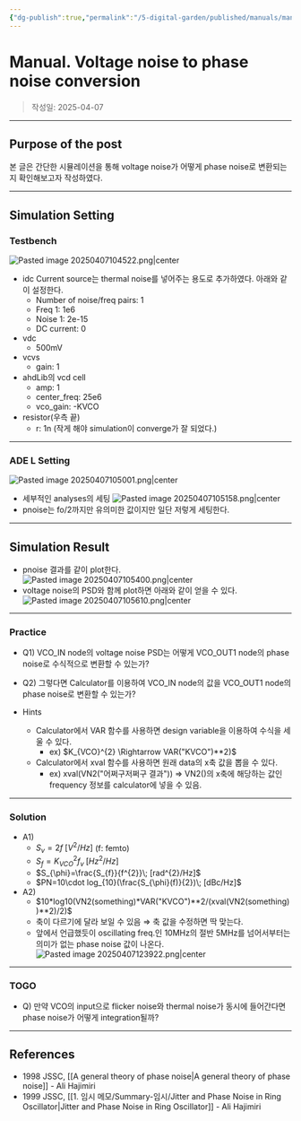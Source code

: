 ```yaml
---
{"dg-publish":true,"permalink":"/5-digital-garden/published/manuals/manual-voltage-noise-to-phase-noise-conversion/","tags":["phase_noise","voltage_noise","oscillator"],"created":"2025-04-08T16:33:26.443+09:00"}
---
```



# Manual. Voltage noise to phase noise conversion

> 작성일: 2025-04-07

----
## Purpose of the post
본 글은 간단한 시뮬레이션을 통해 voltage noise가 어떻게 phase noise로 변환되는지 확인해보고자 작성하였다.


---------
## Simulation Setting
### Testbench
![Pasted image 20250407104522.png|center](/img/user/0.%20TOOLS/00.%20Attechments/Pasted%20image%2020250407104522.png)
- idc Current source는 thermal noise를 넣어주는 용도로 추가하였다. 아래와 같이 설정한다.
	- Number of noise/freq pairs: 1
	- Freq 1: 1e6
	- Noise 1: 2e-15
	- DC current: 0
- vdc
	- 500mV
- vcvs
	- gain: 1
- ahdLib의 vcd cell
	- amp: 1
	- center_freq: 25e6
	- vco_gain: -KVCO
- resistor(우측 끝)
	- r: 1n (작게 해야 simulation이 converge가 잘 되었다.)


---------
### ADE L Setting
![Pasted image 20250407105001.png|center](/img/user/0.%20TOOLS/00.%20Attechments/Pasted%20image%2020250407105001.png)
- 세부적인 analyses의 세팅
![Pasted image 20250407105158.png|center](/img/user/0.%20TOOLS/00.%20Attechments/Pasted%20image%2020250407105158.png)
- pnoise는 fo/2까지만 유의미한 값이지만 일단 저렇게 세팅한다.

---------
## Simulation Result
- pnoise 결과를 같이 plot한다.
![Pasted image 20250407105400.png|center](/img/user/0.%20TOOLS/00.%20Attechments/Pasted%20image%2020250407105400.png)
- voltage noise의 PSD와 함께 plot하면 아래와 같이 얻을 수 있다.
![Pasted image 20250407105610.png|center](/img/user/0.%20TOOLS/00.%20Attechments/Pasted%20image%2020250407105610.png)

---------
### Practice
- Q1) VCO_IN node의 voltage noise PSD는 어떻게 VCO_OUT1 node의 phase noise로 수식적으로 변환할 수 있는가?

- Q2) 그렇다면 Calculator를 이용하여 VCO_IN node의 값을 VCO_OUT1 node의 phase noise로 변환할 수 있는가?

- Hints
	- Calculator에서 VAR 함수를 사용하면 design variable을 이용하여 수식을 세울 수 있다.
		- ex) $K_{VCO}^{2} \Rightarrow VAR("KVCO")**2)$
	- Calculator에서 xval 함수를 사용하면 원래 data의 x축 값을 뽑을 수 있다.
		- ex) xval(VN2("어쩌구저쩌구 결과")) $\Rightarrow$ VN2()의 x축에 해당하는 값인 frequency 정보를 calculator에 넣을 수 있음.

---------
### Solution
- A1)
	- $S_{v}=2f \; [V^{2}/Hz]$ (f: femto)
	- $S_{f}=K_{VCO}^{2} f_{v} \; [Hz^{2}/Hz]$
	- $S_{\phi}=\frac{S_{f}}{f^{2}}\; [rad^{2}/Hz]$
	- $PN=10\cdot log_{10}(\frac{S_{\phi}(f)}{2})\; [dBc/Hz]$
- A2) 
	- $10*log10(VN2(something)*VAR("KVCO")**2/(xval(VN2(something))**2)/2)$
	- 축이 다르기에 달라 보일 수 있음 $\Rightarrow$ 축 값을 수정하면 딱 맞는다.
	- 앞에서 언급했듯이 oscillating freq.인 10MHz의 절반 5MHz를 넘어서부터는 의미가 없는 phase noise 값이 나온다.
![Pasted image 20250407123922.png|center](/img/user/0.%20TOOLS/00.%20Attechments/Pasted%20image%2020250407123922.png)


---------
### TOGO
- Q) 만약 VCO의 input으로 flicker noise와 thermal noise가 동시에 들어간다면 phase noise가 어떻게 integration될까?

---------
## References
- 1998 JSSC, [[A general theory of phase noise\|A general theory of phase noise]] - Ali Hajimiri
- 1999 JSSC, [[1. 임시 메모/Summary-임시/Jitter and Phase Noise in Ring Oscillator\|Jitter and Phase Noise in Ring Oscillator]] - Ali Hajimiri